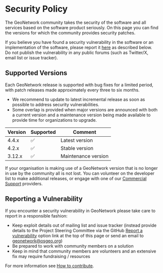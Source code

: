 # Security Policy

The GeoNetwork community takes the security of the software and all services based on the software product seriously. On this page you can find the versions for which the community provides security patches. 

If you believe you have found a security vulnerability in the software or an implementation of the software, please report it [here](https://github.com/geonetwork/core-geonetwork/security/advisories/new) as described below. Do not publish the vulnerability in any public forums (such as Twitter/X, email list or issue tracker).

## Supported Versions

Each GeoNetwork release is supported with bug fixes for a limited period, with patch releases made approximately every three to six  months. 

- We recommend to update to latest incremental release as soon as possible to address security vulnerabilities.
- Some overlap is provided when major versions are announced with both a current version and a maintenance version being made available to provide time for organizations to upgrade.

| Version | Supported          | Comment             |
|---------|--------------------|---------------------|
| 4.4.x   | :white_check_mark: | Latest version      |
| 4.2.x   | :white_check_mark: | Stable version      |
| 3.12.x  | :white_check_mark: | Maintenance version |

If your organisation is making use of a GeoNetwork version that is no longer in use by the community all is not lost. You can volunteer on the developer list to make additional releases, or engage with one of our [Commercial Support](https://www.osgeo.org/service-providers/?p=geonetwork) providers. 

## Reporting a Vulnerability

If you encounter a security vulnerability in GeoNetwork please take care to report in a responsible fashion:

* Keep exploit details out of mailing list and issue tracker (instead provide details to the Project Steering Committee via the GitHub [Report a vulnerability](https://github.com/geonetwork/core-geonetwork/security/advisories/new) option link at the top of this page or send an email to geonetwork@osgeo.org)
* Be prepared to work with community members on a solution
* Keep in mind that community members are volunteers and an extensive fix may require fundraising / resources

For more information see [How to contribute](https://github.com/geonetwork/core-geonetwork/wiki/How-to-contribute).
